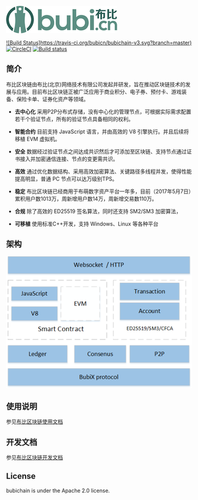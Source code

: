 ![](docs/image/logo.png)

[![Build Status]https://travis-ci.org/bubicn/bubichain-v3.svg?branch=master)](https://travis-ci.org/bubicn/bubichain-v3) [![CircleCI](https://circleci.com/gh/bubichain/blockchain.svg?style=shield)](https://circleci.com/gh/bubichain/blockchain) [![Build status](https://ci.appveyor.com/api/projects/status/3eg8rjtr16k023qq?svg=true)](https://ci.appveyor.com/project/bubichain/blockchain)
 
## __简介__

布比区块链由布比(北京)网络技术有限公司发起并研发，旨在推动区块链技术的发展与应用。目前布比区块链正被广泛应用于商业积分、电子券、预付卡、游戏装备、保险卡单、证券化资产等领域。

- __去中心化__ 
采用P2P分布式存储，没有中心化的管理节点，可根据实际需求配置若干个验证节点，所有的验证节点具备相同的权利。

- __智能合约__ 
目前支持 JavaScript 语言，并由高效的 V8 引擎执行。并且后续将移植 EVM 虚拟机。

- __安全__ 
数据经过验证节点之间达成共识然后才可添加至区块链、支持节点通过证书接入并加密通信连接、节点的变更需共识。

- __高效__ 
通过优化数据结构、采用高效加密算法、关键路径多线程并发，使得性能提高明显，普通 PC 节点可以达万级别TPS。

- __稳定__
布比区块链已经商用于布萌数字资产平台一年多，目前（2017年5月7日）累积用户数1013万，周新增用户数14万，周新增交易数110万。

- __合规__
除了高效的 ED25519 签名算法，同时还支持 SM2/SM3 加密算法，

- __可移植__ 
使用标准C++开发，支持 Windows、Linux 等各种平台

## __架构__
![](docs/image/arch.png)

## __使用说明__

参见[布比区块链使用文档](docs/manual.md "") 

##  __开发文档__

参见[布比区块链开发文档](docs/develop.md "") 

## __License__
bubichain is under the Apache 2.0 license.
